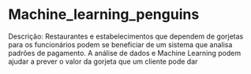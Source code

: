 # Machine_learning_penguins
Descrição: Restaurantes e estabelecimentos que dependem de gorjetas para os funcionários podem se beneficiar de um sistema que analisa padrões de pagamento. A análise de dados e Machine Learning podem ajudar a prever o valor da gorjeta que um cliente pode dar
